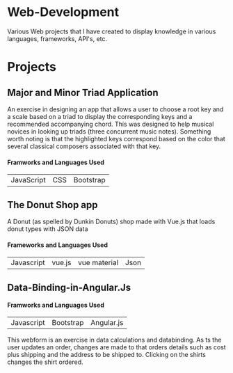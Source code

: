 # Web-Development
<p>Various Web projects that I have created to display knowledge in various languages, frameworks, API's, etc.</p>

<h1>Projects</h1>
<h2>Major and Minor Triad Application</h2>
<p>
An exercise in designing an app that allows a user to choose a root key and a scale based on a triad to display the corresponding 
keys and a recommended accompanying chord. This was designed to help musical novices in looking up triads (three concurrent music notes). 
Something worth noting is that the highlighted keys correspond based on the color that several classical composers associated with 
that key.
</p>
<h4>Framworks and Languages Used<h4>
<table>
  <tr>
    <td>JavaScript</td>
    <td>CSS</td>
    <td>Bootstrap</td>
  </tr>
</table>
 
<h2>The Donut Shop app</h2>
 A Donut (as spelled by Dunkin Donuts) shop made with Vue.js that loads donut types with JSON data
<h4>Frameworks and Languages Used<h4>
<table>
  <tr>
    <td>Javascript</td>
    <td>vue.js</td>
    <td>vue material</td>
    <td>Json</td>
  </tr>
</table>

<h2>Data-Binding-in-Angular.Js</h2>
<h4>Framworks and Languages Used</h4>
<table>
  <tr>
    <td>Javascript</td>
    <td>Bootstrap</td>
    <td>Angular.js</td>
  </tr>
</table>

<p>
  This webform is an exercise in data calculations and databinding. As ts the user updates an order, changes are made to that orders 
  details such as cost plus shipping and the address to be shipped to. Clicking on the shirts changes the shirt ordered. 
</p>


